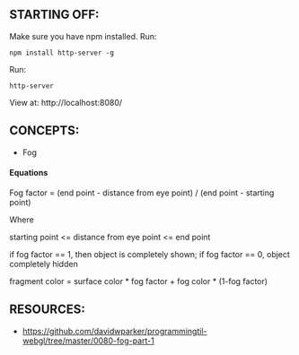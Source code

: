 ## STARTING OFF:

Make sure you have npm installed.
Run:
```
npm install http-server -g
```

Run:
```
http-server
```

View at: http://localhost:8080/

## CONCEPTS:

* Fog

#### Equations

Fog factor = (end point - distance from eye point) / (end point - starting point)

Where

starting point <= distance from eye point <= end point

if fog factor == 1, then object is completely shown; if fog factor == 0, object completely hidden

fragment color = surface color * fog factor + fog color * (1-fog factor)

## RESOURCES:

* https://github.com/davidwparker/programmingtil-webgl/tree/master/0080-fog-part-1
